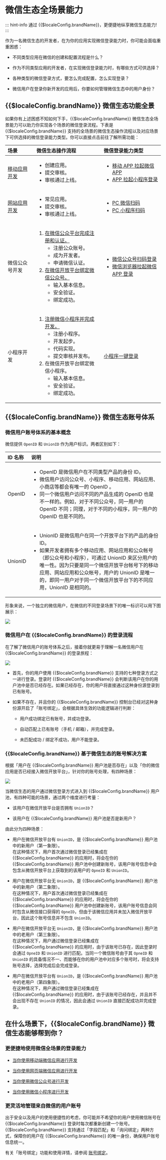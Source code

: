 # 微信生态全场景能力

<LastUpdated/>
​
::: hint-info
通过 {{$localeConfig.brandName}}，更便捷地纵享微信生态能力!
:::

作为一名微信生态的开发者，在为你的应用实现微信登录能力时，你可能会面临重重困惑：​

* 不同类型应用在微信的创建和配置流程是什么？​

* 作为不同类型应用的开发者，在实现微信登录能力时，有哪些方式可供选择？​

* 各种类型的微信登录方式，要怎么完成配置，怎么实现登录？​

* 微信用户在登录你新开发的应用后，你要如何管理微信生态中的用户身份？

## {{$localeConfig.brandName}} 微信生态功能全景

如果你有上述困惑不知如何下手，{{$localeConfig.brandName}} 微信生态全场景能力可以助力你实现各个场景的微信登录流程。下表是 {{$localeConfig.brandName}} 支持的全场景的微信生态操作流程以及对应场景下可供选择的微信登录能力类型。你可以直接点击前往了解所需功能：

<table>
  <thead>
    <tr>
      <th style="text-align:left">场景</th>
      <th style="text-align:left">微信生态操作流程</th>
       <th style="text-align:left">微信登录能力类型</th>    
    </tr>
  </thead>
  <tbody>
    <tr>
      <td style="text-align:left"><a href="https://open.weixin.qq.com/cgi-bin/frame?t=home/app_tmpl&lang=zh_CN">移动应用开发</a></td>
      <td style="text-align:left"><ul>
          <li>创建应用。</li>
          <li>提交审核。</li>
          <li>审核通过上线。</li>
        </ul></td>
      <td style="text-align:left"><ul>
          <li><a href="https://docs.authing.cn/v2/guides/connections/social/wechat-mobile/">移动 APP 拉起微信 APP</a></li>
          <li><a href="https://docs.authing.cn/v2/guides/connections/social/wechat-miniprogram-applaunch/">APP 拉起小程序登录</a></li>
        </ul></td>
    </tr>
        <tr>
      <td style="text-align:left"><a href="https://open.weixin.qq.com/cgi-bin/frame?t=home/web_tmpl&lang=zh_CN">网站应用开发</a></td>
      <td style="text-align:left"><ul>
          <li>常见应用。</li>
          <li>提交审核。</li>
          <li>审核通过上线。</li>
        </ul></td>
      <td style="text-align:left"><ul>
          <li><a href="https://docs.authing.cn/v2/guides/connections/social/wechat-pc/">PC 微信扫码</a></li>
          <li><a href="https://docs.authing.cn/v2/guides/connections/social/wechat-miniprogram-qrconnect/">PC 小程序扫码</a></li>
        </ul></td>
    </tr>
    <tr>
      <td style="text-align:left">微信公众号开发</td>
      <td style="text-align:left"><ol>
          <li><a href="https://mp.weixin.qq.com/">在微信公众平台完成注册和认证。</a>
          <ul>
          <li>注册公众账号。</li>
          <li>成为开发者。</li>
          <li>申请微信认证。</li>
        </ul></li>
          <li><a href="https://open.weixin.qq.com/">在微信开放平台绑定微信公众号。</a><ul>
          <li>输入基本信息。</li>
          <li>安全验证。</li>
          <li>绑定成功。</li>
        </ul></li>
        </ol></td>
      <td style="text-align:left"><ul>
          <li><a href="https://docs.authing.cn/v2/guides/connections/social/wechatmp-qrcode/">微信公众号扫码登录</a></li>
          <li><a href="https://docs.authing.cn/v2/reference/sdk-for-weixin-official-account.html">微信浏览器拉起微信 APP 登录</a></li>
        </ul></td>
    </tr>
        <tr>
      <td style="text-align:left">小程序开发</td>
      <td style="text-align:left"><ol>
          <li><a href="https://mp.weixin.qq.com/cgi-bin/wx?token=&lang=zh_CN">注册微信小程序并完成开发。</a>
          <ul>
          <li>注册小程序。</li>
          <li>开发起步。</li>
          <li>代码实现。</li>
          <li>提交审核并发布。</li>
        </ul></li>
          <li>在微信开放平台绑定微信小程序。<ul>
          <li>输入基本信息。</li>
          <li>安全验证。</li>
          <li>绑定成功。</li>
        </ul></li>
        </ol></td>
      <td style="text-align:left"><a href="https://docs.authing.cn/v2/reference/sdk-for-weixin-miniapp.html">小程序一键登录</a></td>
    </tr>
  </tbody>
</table>

## {{$localeConfig.brandName}} 微信生态账号体系

### 微信用户账号体系的基本概念

微信提供 `OpenID` 和 `UnionID` 作为用户标识。两者区别如下：

<table>
  <thead>
    <tr>
      <th style="text-align:left">ID 名称</th>
      <th style="text-align:left">说明</th>   
    </tr>
  </thead>
  <tbody>
    <tr>
      <td style="text-align:left">OpenID</td>
      <td style="text-align:left"><ul>
          <li>OpenID 是微信用户在不同类型产品的身份 ID。​</li>
          <li>微信用户访问公众号、小程序、移动应用、网站应用、小商店等都会有唯一的 OpenID 。​</li>
          <li>同一个微信用户访问不同的产品生成的 OpenID 也是不一样的。例如，对于不同公众号，同一用户的 OpenID 不同；同理，对于不同的小程序，同一用户的 OpenID 也是不同的。</li>
        </ul></td>
    </tr>
      <tr>
      <td style="text-align:left">UnionID</td>
      <td style="text-align:left"><ul>
          <li>UnionID 是微信用户在同一个开放平台下的产品的身份 ID。​​</li>
          <li>如果开发者拥有多个移动应用、网站应用和公众帐号（即公众号和小程序），可通过 UnionID  来区分用户的唯一性。因为只要是同一个微信开放平台帐号下的移动应用、网站应用和公众帐号，用户的 UnionID 是唯一的，即同一用户对于同一个微信开放平台下的不同应用，UnionID 是相同的。​</li>
        </ul></td>
    </tr>  
  </tbody>
</table>

形象来说，一个独立的微信用户，在微信的不同登录场景下的唯一标识可以用下图展示：

<img src="./images/unionid-openid.jpg" style="display:block;margin: 0 auto;">

### 微信用户在 {{$localeConfig.brandName}} 的登录流程

在了解了微信用户的账号体系之后，接着你就更易于理解一名微信用户在 {{$localeConfig.brandName}} 的登录旅程：

<img src="./images/wechat-user-login-authing.jpg" style="display:block;margin: 0 auto;">

* 首先，你的用户使用 {{$localeConfig.brandName}} 支持的七种登录方式之一进行登录。登录时 {{$localeConfig.brandName}} 会判断该用户在你的用户池中是否已经存在。如果已经存在，你的用户将直接通过这种身份源登录到已有账号。​

* 如果不存在，并且你的 {{$localeConfig.brandName}} 控制台已经对这种身份源开启了「账号绑定」，会根据具体生效的功能逻辑进行判断：​

  * 用户成功绑定已有账号，并成功登录​。

  * 自动匹配上已有账号（手机 / 邮箱），并完成登录​。

  * 未匹配成功 / 绑定不成功，用户不能登录。


### {{$localeConfig.brandName}} 基于微信生态的账号解决方案

根据「用户在 {{$localeConfig.brandName}} 用户池是否存在」以及「你的微信应用是否已经接入微信开放平台」，针对你的账号处理，有四种场景：

<img src="./images/wechat-binding-solution.jpg" style="display:block;margin: 0 auto;">

当微信生态的用户通过微信登录方式进入到 {{$localeConfig.brandName}} 用户池，有四种可能的场景，通过两个维度进行考量：

- 该用户在微信开放平台是否拥有 `UnionID`？

- 该用户在 {{$localeConfig.brandName}} 用户池是否是新用户？

由此分为四种场景：

* 用户在微信开放平台有 `UnionID`，是 {{$localeConfig.brandName}} 用户池中的新用户（第一象限）。</br>在这种情况下，用户首次通过微信登录已经集成在 {{$localeConfig.brandName}} 的应用时，将会在你的 {{$localeConfig.brandName}} 用户池中创建新账号，该用户账号信息中会包含从微信开放平台上获取到的该用户的 `OpneID` 和 `UnionID`。

* 用户在微信开放平台无 `UnionID`，是 {{$localeConfig.brandName}} 用户池中的新用户（第二象限）。</br>在这种情况下，用户首次通过微信登录已经集成在 {{$localeConfig.brandName}} 的应用时，将会在你的 {{$localeConfig.brandName}} 用户池中创建新账号，该用户账号信息会同时包含从微信接口获得的 `OpneID`，但由于该微信应用并未加入微信开放平台，因此这个账号信息并不包含 `UnionID`。

* 用户在微信开放平台无 `UnionID`，是 {{$localeConfig.brandName}} 用户池中的老用户（第三象限）。</br>在这种情况下，用户通过微信登录已经集成在 {{$localeConfig.brandName}} 的应用时，由于该账号已存在，因此登录时会通过 `OpneID` 和 `UnionID` 进行匹配。当同一个微信账号由于其 `OpneID` 和 `UnionID` 的具备情况不一、而能够在你的用户池中对应多个账号时，将会支持账号选择，选择完成后会完成登录。

* 用户在微信开放平台有 `UnionID`，是 {{$localeConfig.brandName}} 用户池中的老用户（第四象限）。</br>在这种情况下，用户通过微信登录已经集成在 {{$localeConfig.brandName}} 的应用时，由于该账号已经存在，并且并不会出现不存在 `UnionID` 的情况，因此会通过 `UnionID` 直接匹配成功并完成登录。

## 在什么场景下，{{$localeConfig.brandName}} 微信生态能够帮到你？

### 更便捷地使用微信全场景的登录能力

  * [当你使用移动端微信应用进行开发](/guides/wechat-ecosystem/wechat-mobile-app.md)

  * [当你使用网页端微信应用进行开发](/guides/wechat-ecosystem/wechat-web-app.md)

  * [当你使用微信公众号进行开发](/guides/wechat-ecosystem/wechat-public-account-app.md)

  * [当你使用微信小程序进行开发](/guides/wechat-ecosystem/wechat-miniprogram-app.md)

### 更灵活地管理来自微信的用户账号

出于安全以及用户的使用便捷性的考虑，你可能并不希望你的用户使用微信账号在 {{$localeConfig.brandName}} 登录时每次都重新创建一个账号。{{$localeConfig.brandName}} 支持通过「字段匹配」和「询问绑定」两种方式，保障你的用户在 {{$localeConfig.brandName}} 的唯一身份，确保用户账号信息统一。

有关「账号绑定」功能和使用详情，请参阅 [账号绑定](/guides/connections/account-binding.md)。
